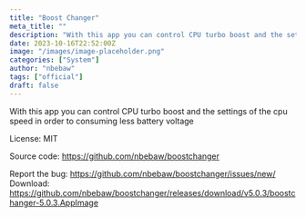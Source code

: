 ```yaml
---
title: "Boost Changer"
meta_title: ""
description: "With this app you can control CPU turbo boost and the settings of the cpu speed in order to consuming less battery voltage"
date: 2023-10-16T22:52:00Z
image: "/images/image-placeholder.png"
categories: ["System"]
author: "nbebaw"
tags: ["official"]
draft: false
---
```


With this app you can control CPU turbo boost and the settings of the cpu speed in order to consuming less battery voltage

License: MIT

Source code: https://github.com/nbebaw/boostchanger  

Report the bug: https://github.com/nbebaw/boostchanger/issues/new/  
Download: https://github.com/nbebaw/boostchanger/releases/download/v5.0.3/boostchanger-5.0.3.AppImage
